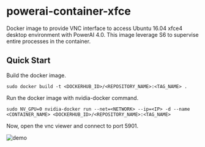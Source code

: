 # powerai-container-xfce

Docker image to provide VNC interface to access Ubuntu 16.04 xfce4 desktop environment with PowerAI 4.0.
This image leverage S6 to supervise entire processes in the container.

Quick Start
-------------------------
Build the docker image.

```
sudo docker build -t <DOCKERHUB_ID>/<REPOSITORY_NAME>:<TAG_NAME> .
```

Run the docker image with nvidia-docker command.  

```
sudo NV_GPU=0 nvidia-docker run --net=<NETWORK> --ip=<IP> -d --name <CONTAINER_NAME> <DOCKERHUB_ID>/<REPOSITORY_NAME>:<TAG_NAME>
```
Now, open the vnc viewer and connect to port 5901.


![demo](https://raw.githubusercontent.com/wiki/kohelnomura/powerai-container-xfce/images/xfce.png)
